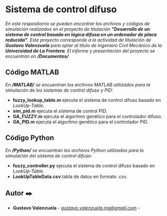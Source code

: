 # Sistema de control difuso

_En este respositorrio se pueden encontrar los archivos y códigos de simulación realizados en el proyecto de titulación **"Desarrollo de un sistema de control basado en lógica difusa en un ordenador de placa reducida"**. Este proyecto corresponde a la actividad de titulación de **Gustavo Valenzuela** para optar al título de Ingeniero Civil Mecánico de la **Universidad de La Frontera**. El informe y presentación del proyecto se encuentran en **/Documentos/**_

## Código MATLAB 

_En **/MATLAB/** se encuentran los archivos MATLAB utilizados para la simulación de los sistemas de control difuso y PID:_

* **fuzzy_lookup_table.m** ejecuta el sistema de control difuso basado en _LookUp-Table_.
* **sim_pid.m** ejecuta el sistema de control PID.
* **GA_FUZZY.m** ejecuta el algoritmo genético para el controlador difuso.
* **GA_PID.m** ejecuta el algoritmo genético para el controlador PID.

## Código Python

_En **/Python/** se encuentran los archivos Python utilizados para la simulación del sistema de control difuso:_

* **fuzzy_controller.py** ejecuta el sistema de control difuso basado en _LookUp-Table_.
* **LookUpTableData.csv** tabla de datos en formato .csv.

## Autor ✒️

* **Gustavo Valenzuela** - *gustavo.valenzuela.ing@gmail.com* - 
